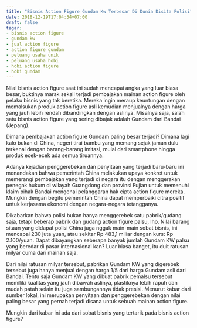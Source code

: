```yaml
---
title: "Bisnis Action Figure Gundam Kw Terbesar Di Dunia Disita Polisi"
date: 2018-12-19T17:04:54+07:00
draft: false
tagar:
- bisnis action figure
- gundam kw
- jual action figure
- action figure gundam
- peluang usaha unik
- peluang usaha hobi
- hobi action figure
- hobi gundam
---
```


Nilai bisnis action figure saat ini sudah mencapai angka yang luar biasa besar, buktinya marak sekali terjadi pembajakan mainan action figure oleh pelaku bisnis yang tak beretika. Mereka ingin meraup keuntungan dengan memalsukan produk action figure asli kemudian menjualnya dengan harga yang jauh lebih rendah dibandingkan dengan aslinya. Misalnya saja, salah satu bisnis action figure yang sering dibajak adalah Gundam dari Bandai (Jepang). 

Dimana pembajakan action figure Gundam paling besar terjadi? Dimana lagi kalo bukan di China, negeri tirai bambu yang memang sejak jaman dulu terkenal dengan barang-barang imitasi, mulai dari smartphone hingga produk ecek-ecek ada semua tiruannya. 

Adanya kejadian penggerebekan dan penyitaan yang terjadi baru-baru ini menandakan bahwa pemerintah China melakukan upaya konkret untuk memerangi pembajakan yang terjadi di negara itu dengan menggerakan penegak hukum di wilayah Guangdong dan provinsi Fujian untuk memenuhi klaim pihak Bandai mengenai pelanggaran hak cipta action figure mereka. Mungkin dengan begitu pemerintah China dapat memperbaiki citra positif untuk kerjasama ekonomi dengan negara-negara tetangganya.

Dikabarkan bahwa polisi bukan hanya menggerebek satu pabrik/gudang saja, tetapi beberap pabrik dan gudang action figure palsu, lho. Nilai barang sitaan yang didapat polisi China juga nggak main-main sobat bisnis, ini mencapai 230 juta yuan, atau sekitar Rp 483,1 miliar dengan kurs: Rp 2.100/yuan. Dapat dibayangkan seberapa banyak jumlah Gundam KW palsu yang beredar di pasar internasional kan? Luar biasa banget, itu duit ratusan milyar cuma dari mainan saja. 

Dari nilai ratusan milyar tersebut, pabrikan Gundam KW yang digerebek tersebut juga hanya menjual dengan harga 1/5 dari harga Gundam asli dari Bandai. Tentu saja Gundam KW yang dibuat pabrik pemalsu tersebut memiliki kualitas yang jauh dibawah aslinya, plastiknya lebih rapuh dan mudah patah selain itu juga sambungannya tidak presisi. Menurut kabar dari sumber lokal, ini merupakan penyitaan dan penggerebekan dengan nilai paling besar yang pernah terjadi disana untuk sebuah mainan action figure.

Mungkin dari kabar ini ada dari sobat bisnis yang tertarik pada bisnis action figure? 
